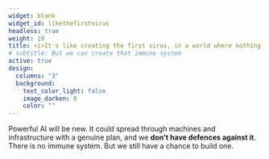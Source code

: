 ```yaml
---
widget: blank
widget_id: likethefirstvirus
headless: true
weight: 10
title: <i>It's like creating the first virus, in a world where nothing has an immune system...</i><div style="font-size&#58; 12pt; text-align&#58; right;">Andy Southgate</div>
# subtitle: But we can create that immune system
active: true
design:
  columns: "3"
  background:
    text_color_light: false
    image_darken: 0
    color: ""
---
```


<div class="fa-3x"><i class="fa-solid fa-virus fa-beat" style="--fa-beat-scale: 1.35;"></i></div><span>Powerful AI will be new.  It could spread through machines and infrastructure with a genuine plan, and we <strong>don't have defences against it</strong>.  There is no immune system.  But we still have a chance to build one.</span>
